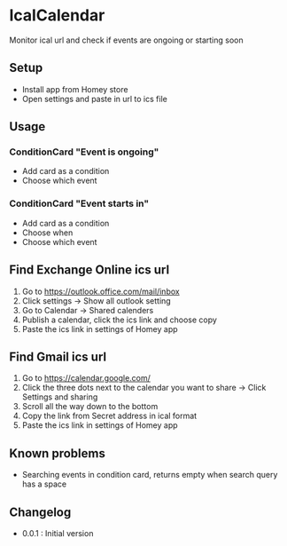 # IcalCalendar

Monitor ical url and check if events are ongoing or starting soon

## Setup

- Install app from Homey store
- Open settings and paste in url to ics file

## Usage

### ConditionCard "Event is ongoing"
- Add card as a condition
- Choose which event

### ConditionCard "Event starts in"
- Add card as a condition
- Choose when
- Choose which event

## Find Exchange Online ics url

1. Go to https://outlook.office.com/mail/inbox
1. Click settings -> Show all outlook setting
1. Go to Calendar -> Shared calenders
1. Publish a calendar, click the ics link and choose copy
1. Paste the ics link in settings of Homey app

## Find Gmail ics url

1. Go to https://calendar.google.com/
1. Click the three dots next to the calendar you want to share -> Click Settings and sharing
1. Scroll all the way down to the bottom
1. Copy the link from Secret address in ical format
1. Paste the ics link in settings of Homey app

## Known problems

- Searching events in condition card, returns empty when search query has a space

## Changelog

- 0.0.1 : Initial version